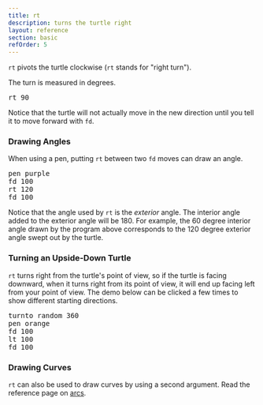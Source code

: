 ```yaml
---
title: rt
description: turns the turtle right
layout: reference
section: basic
refOrder: 5
---
```


`rt` pivots the turtle clockwise (`rt` stands for "right turn").

The turn is measured in degrees.

<pre class="jumbo">
rt <span data-dfn="degrees">90</span>
</pre>

<script type="demo">
p = new Pencil
demo ->
  pause 1
  rt 90
  pause 1
  plan ->
    p.home()
    p.pen black, .7
    p.jumpto 70, 0
    p.moveto 0, 0
    p.moveto 0, 70
    p.jumpto 30, 0
    p.turnto 0
    p.lt 90, 30
    p.pen null
    p.jumpto 20, 20
    p.turnto 45
    p.label '90&deg; right', 'top right'
</script>

Notice that the turtle will not actually move in the new direction
until you tell it to move forward with `fd`.

<h3>Drawing Angles</h3>

When using a pen, putting `rt` between two `fd` moves can draw an angle.

<pre class="jumbo">
pen purple
fd 100
rt 120
fd 100
</pre>

<script type="demo" height=199>
setup ->
  moveto -25, -75
demo ->
  pen purple
  fd 100
  pause 1
  rt 120
  pause 1
  fd 100
  pause 1
  plan ->
    p = new Pencil
    p.pen black, .7
    p.jumpto -25, 25
    p.moveto -25, 95
    p.jumpto -25, 55
    p.turnto 90
    p.rt 120, 30
    p.pen null
    p.jumpto 0, 35
    p.label '120&deg; right', 'top right'
    remove p
</script>

Notice that the angle used by `rt` is the *exterior* angle.
The interior angle added to the exterior angle will be 180.
For example, the 60 degree interior angle drawn by the program
above corresponds to the 120 degree exterior angle swept out by
the turtle.

<h3>Turning an Upside-Down Turtle</h3>

`rt` turns right from the turtle's point of view, so
if the turtle is facing downward, when it turns right from its
point of view, it will end up facing left from your point of
view.  The demo below can be clicked a few times to show
different starting directions.

<pre class="jumbo">
turnto random 360
pen orange
fd 100
lt 100
fd 100
</pre>


<script type="demo" height=299 width=399>
angle = 100
demo ->
  d = random 360
  if d < 90 or d > 270 # if upright, retry
    d = random 360
  speed Infinity
  pen orange
  speed 1
  turnto d
  fd 100
  rt angle
  fd 100
  pause 1
  plan ->
    p = new Pencil
    p.turnto d
    p.fd 100
    p.pen black, .7
    p.fd 70
    p.jump 0, -40
    p.rt 90
    p.rt angle, 30
    p.pen null
    p.rt -angle/2, 30
    octant = switch
      when d < 22.5 or d > 360 - 22.5
        "top right"
      when d < 45 + 22.5
        "right"
      when d < 2 * 45 + 22.5
        "bottom right"
      when d < 3 * 45 + 22.5
        "bottom"
      when d < 4 * 45 + 22.5
        "bottom left"
      when d < 5 * 45 + 22.5
        "left"
      when d < 6 * 45 + 22.5
        "top left"
      when d < 7 * 45 + 22.5
        "top"
    p.label angle+'&deg; right', octant
    remove p
</script>

<h3>Drawing Curves</h3>

`rt` can also be used to draw curves by using a second argument.
Read the reference page on [arcs](arcs.html).

